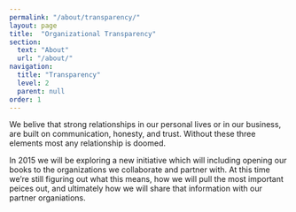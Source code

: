 ```yaml
---
permalink: "/about/transparency/"
layout: page
title:  "Organizational Transparency"
section: 
  text: "About"
  url: "/about/"
navigation:
  title: "Transparency"
  level: 2
  parent: null
order: 1
---
```

We belive that strong relationships in our personal lives or in our business, are built on communication, honesty, and trust. Without these three elements most any relationship is doomed.

In 2015 we will be exploring a new initiative which will including opening our books to the organizations we collaborate and partner with. At this time we’re still figuring out what this means, how we will pull the most important peices out, and ultimately how we will share that information with our partner organiations.